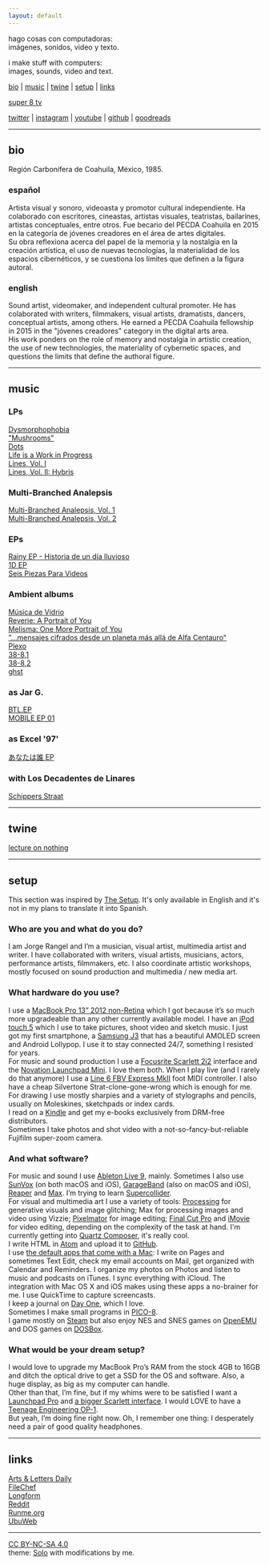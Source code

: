 ```yaml
---
layout: default
---
```


<!--

   ____ ____ ____ ____ ____ ____ ____ ____ ____ ____ ____ ____ ____ ____ ____
  ||w |||w |||w |||. |||j |||r |||a |||n |||g |||e |||l |||. |||n |||e |||t ||
  ||__|||__|||__|||__|||__|||__|||__|||__|||__|||__|||__|||__|||__|||__|||__||
  |/__\|/__\|/__\|/__\|/__\|/__\|/__\|/__\|/__\|/__\|/__\|/__\|/__\|/__\|/__\|

––––––––––––––––––––––––––––––––––––––––––––––––––––––––––––––––––––––––––––––––

CC BY-NA-SA 4.0

––––––––––––––––––––––––––––––––––––––––––––––––––––––––––––––––––––––––––––––––

'In the plagiaristic environment of the Net, where anyone can clone any web
site, the artist's URL is the only guarantor that one is viewing the "original",
most up-to-date and uncompromised version of the work.'
––Greene, R. (2004). Internet art. New York, NY: Thames & Hudson.

# To Do:

– Image gallery
– Video gallery
– Proyect repositories

-->

hago cosas con computadoras:  
imágenes, sonidos, video y texto.

i make stuff with computers:  
images, sounds, video and text.

[bio](#bio) \|
[music](#music) \|
[twine](#twine) \|
[setup](#setup) \|
[links](#links)  

[super 8 tv](super8tv.html)

[twitter](https://twitter.com/jarxg) \|
[instagram](https://instagram.com/jarxg) \|
[youtube](https://www.youtube.com/jarbear) \|
[github](https://github.com/jarxg) \|
[goodreads](https://www.goodreads.com/user/show/3606456-jorge)

---

## bio

Región Carbonífera de Coahuila, México, 1985.

### español

Artista visual y sonoro, videoasta y promotor cultural independiente. Ha colaborado con escritores, cineastas, artistas visuales, teatristas, bailarines, artistas conceptuales, entre otros. Fue becario del PECDA Coahuila en 2015 en la categoría de jóvenes creadores en el área de artes digitales.  
Su obra reflexiona acerca del papel de la memoria y la nostalgia en la creación artística, el uso de nuevas tecnologías, la materialidad de los espacios cibernéticos, y se cuestiona los límites que definen a la figura autoral.

### english

Sound artist, videomaker, and independent cultural promoter. He has colaborated with writers, filmmakers, visual artists, dramatists, dancers, conceptual artists, among others. He earned a PECDA Coahuila fellowship in 2015 in the "jóvenes creadores" category in the digital arts area.  
His work ponders on the role of memory and nostalgia in artistic creation, the use of new technologies, the materiality of cybernetic spaces, and questions the limits that define the authoral figure.

---

## music

### LPs

[Dysmorphophobia](http://music.jrangel.net/album/dysmorphophobia)  
["Mushrooms"](http://music.jrangel.net/album/mushrooms)  
[Dots](http://music.jrangel.net/album/dots)  
[Life is a Work in Progress](http://music.jrangel.net/album/life-is-a-work-in-progress)  
[Lines, Vol. I](http://music.jrangel.net/album/lines-vol-i)  
[Lines, Vol. II: Hybris](http://music.jrangel.net/album/lines-vol-ii-hybris)  

### Multi-Branched Analepsis

[Multi-Branched Analepsis, Vol. 1](http://music.jrangel.net/album/multi-branched-analepsis-vol-1)  
[Multi​-​Branched Analepsis, Vol. 2](http://music.jrangel.net/album/multi-branched-analepsis-vol-2)  

### EPs

[Rainy EP - Historia de un día lluvioso](http://music.jrangel.net/album/rainy-ep-historia-de-un-d-a-lluvioso)  
[1D EP](http://music.jrangel.net/album/1d-ep)  
[Seis Piezas Para Videos](http://music.jrangel.net/album/seis-piezas-para-videos)  

### Ambient albums

[Música de Vidrio](http://music.jrangel.net/album/m-sica-de-vidrio)  
[Reverie: A Portrait of You](http://music.jrangel.net/album/reverie-a-portrait-of-you)  
[Melisma: One More Portrait of You](http://music.jrangel.net/album/melisma-one-more-portrait-of-you)  
["...mensajes cifrados desde un planeta más allá de Alfa Centauro"](http://music.jrangel.net/album/mensajes-cifrados-desde-un-planeta-m-s-all-de-alfa-centauro)  
[Plexo](http://music.jrangel.net/album/plexo)  
[38-8,1](http://music.jrangel.net/album/38-81)  
[38-8,2](http://music.jrangel.net/album/38-82)  
[ghst](http://music.jrangel.net/album/ghst)  

### as Jar G.

[BTL.EP](http://music.jrangel.net/album/btl-ep)  
[MOBILE EP 01](http://music.jrangel.net/album/mobile-ep-01)  

### as Excel '97'

[あなたは誰 EP](http://music.jrangel.net/album/ep)  

### with Los Decadentes de Linares

[Schippers Straat](http://music.jrangel.net/album/schippers-straat)

---

## twine

[lecture on nothing](twine/nothing.html)

---

## setup

This section was inspired by [The Setup](https://usesthis.com). It's only available in English and it's not in my plans to translate it into Spanish.

### Who are you and what do you do?

I am Jorge Rangel and I’m a musician, visual artist, multimedia artist and writer. I have collaborated with writers, visual artists, musicians, actors, performance artists, filmmakers, etc. I also coordinate artistic workshops, mostly focused on sound production and multimedia / new media art.

### What hardware do you use?

I use a [MacBook Pro 13” 2012 non-Retina](http://www.everymac.com/systems/apple/macbook_pro/specs/macbook-pro-core-i5-2.5-13-mid-2012-unibody-usb3-specs.html) which I got because it’s so much more upgradeable than any other currently available model. I have an [iPod touch 5](http://www.apple.com/es/ipod-touch/) which I use to take pictures, shoot video and sketch music. I just got my first smartphone, a [Samsung J3](http://www.gsmarena.com/samsung_galaxy_j3_(2016)-7760.php) that has a beautiful AMOLED screen and Android Lollypop. I use it to stay connected 24/7, something I resisted for years.  
For music and sound production I use a [Focusrite Scarlett 2i2](https://us.focusrite.com/usb-audio-interfaces/scarlett-2i2) interface and the [Novation Launchpad Mini](https://global.novationmusic.com/launch/launchpad-mini). I love them both. When I play live (and I rarely do that anymore) I use a [Line 6 FBV Express MkII](http://line6.com/footcontrollers/fbvexpressmkii.html/) foot MIDI controller. I also have a cheap Silvertone Strat-clone-gone-wrong which is enough for me.  
For drawing I use mostly sharpies and a variety of stylographs and pencils, usually on Moleskines, sketchpads or index cards.  
I read on a [Kindle](https://www.amazon.com/Kindle-Ereader-ebook-reader/dp/B007HCCNJU/) and get my e-books exclusively from DRM-free distributors.  
Sometimes I take photos and shot video with a not-so-fancy-but-reliable Fujifilm super-zoom camera.  

### And what software?

For music and sound I use [Ableton Live 9](https://www.ableton.com), mainly. Sometimes I also use [SunVox](http://www.warmplace.ru/soft/sunvox/) (on both macOS and iOS), [GarageBand](http://www.apple.com/mac/garageband/) (also on macOS and iOS), [Reaper](http://www.reaper.fm) and [Max](https://cycling74.com). I’m trying to learn [Supercollider](http://supercollider.github.io).  
For visual and multimedia art I use a variety of tools: [Processing](https://processing.org) for generative visuals and image glitching; Max for processing images and video using Vizzie; [Pixelmator](http://www.pixelmator.com/mac/) for image editing; [Final Cut Pro](https://www.apple.com/final-cut-pro/) and [iMovie](https://www.apple.com/mac/imovie/) for video editing, depending on the complexity of the task at hand. I'm currently getting into [Quartz Composer](https://en.wikipedia.org/wiki/Quartz_Composer), it's really cool.  
I write HTML in [Atom](https://atom.io) and upload it to [GitHub](https://github.com).  
I use [the default apps that come with a Mac](http://www.apple.com/osx/apps/): I write on Pages and sometimes Text Edit, check my email accounts on Mail, get organized with Calendar and Reminders. I organize my photos on Photos and listen to music and podcasts on iTunes. I sync everything with iCloud. The integration with Mac OS X and iOS makes using these apps a no-brainer for me. I use QuickTime to capture screencasts.  
I keep a journal on [Day One](http://dayoneapp.com), which I love.  
Sometimes I make small programs in [PICO-8](http://www.lexaloffle.com/pico-8.php).  
I game mostly on [Steam](http://store.steampowered.com) but also enjoy NES and SNES games on [OpenEMU](http://openemu.org) and DOS games on [DOSBox](https://www.dosbox.com).

### What would be your dream setup?

I would love to upgrade my MacBook Pro’s RAM from the stock 4GB to 16GB and ditch the optical drive to get a SSD for the OS and software. Also, a huge display, as big as my computer can handle.  
Other than that, I’m fine, but if my whims were to be satisfied I want a [Launchpad Pro](https://us.novationmusic.com/launch/launchpad-pro#) and [a bigger Scarlett interface](https://us.focusrite.com/usb-audio-interfaces/scarlett-18i8).
I would LOVE to have a [Teenage Engineering OP-1](https://www.teenageengineering.com/products/op-1).  
But yeah, I’m doing fine right now. Oh, I remember one thing: I desperately need a pair of good quality headphones.

---

## links

[Arts & Letters Daily](http://www.aldaily.com)  
[FileChef](http://www.filechef.com)  
[Longform](http://longform.org)  
[Reddit](https://www.reddit.com)  
[Runme.org](http://runme.org)  
[UbuWeb](http://ubu.com)

---

[CC BY-NC-SA 4.0](http://creativecommons.org/licenses/by-nc-sa/4.0/)  
theme: [Solo](http://chibicode.github.io/solo/) with modifications by me.
